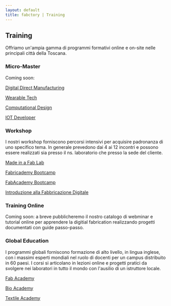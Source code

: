 ```yaml
---
layout: default
title: fabctory | Training
---
```


## Training

Offriamo un'ampia gamma di programmi formativi online e on-site nelle principali città della Toscana.

### Micro-Master

Coming soon: 

[Digital Direct Manufacturing](#)

[Wearable Tech](#)

[Computational Design](#)

[IOT Developer](#)

### Workshop

I nostri workshop forniscono percorsi intensivi per acquisire padronanza di uno specifico tema. In generale prevedono dai 4 ai 12 incontri e possono essere realizzati sia presso il ns. laboratorio che presso la sede del cliente.

[Made in a Fab Lab](http://fablabmade.com/workshop)

[Fabricademy Bootcamp](http://textile-academy.org/bootcamp)

[FabAcademy Bootcamp](http://fablabtoscana.it/bootcamp)

[Introduzione alla Fabbricazione Digitale]()

### Training Online

Coming soon: a breve pubblicheremo il nostro catalogo di webminar e tutorial online per apprendere la digitial fabrication realizzando progetti documentati con guide passo-passo.

### Global Education

I programmi globali forniscono formazione di alto livello, in lingua inglese, con i massimi esperti mondiali nel ruolo di docenti per un campus distribuito in 60 paesi. I corsi si articolano in lezioni online e progetti pratici da svolgere nei laboratori in tutto il mondo con l'ausilio di un istruttore locale.

[Fab Academy](http://fabacademy.org)

[Bio Academy](http://bio.academany.org)

[Textile Academy](http://textile-academy.org)



